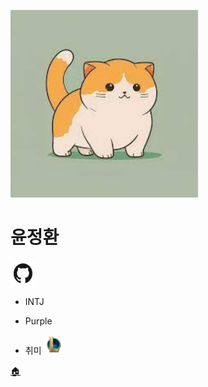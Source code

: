 <img src ="../img/yoon.jpeg" width ="300px" height="300px"></img>

# 윤정환

[<img src ="../img/github.png" width ="40px" height="40px"></img>](https://github.com/mongzino)

- INTJ

- Purple

- 취미 [<img src="../img/lol-logo.png" width="30px" height="30px"></img>](https://www.op.gg/summoners/kr/%EB%8C%80%20%EC%83%81%20%ED%98%81-2023)

[🏠](../README.md)
